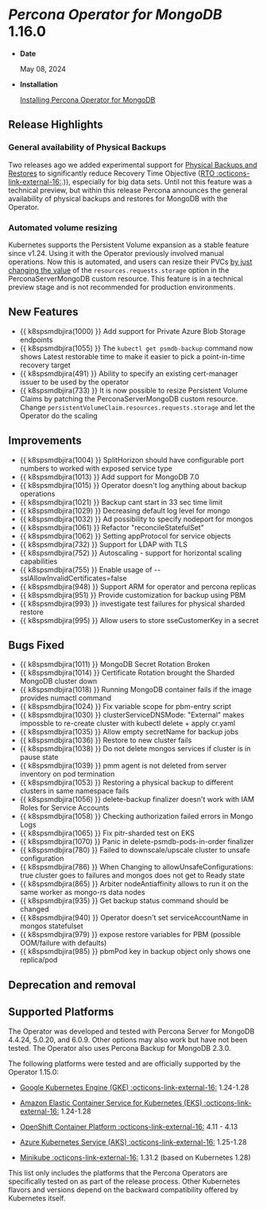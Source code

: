 # *Percona Operator for MongoDB* 1.16.0

* **Date**

    May 08, 2024

* **Installation**

    [Installing Percona Operator for MongoDB](../System-Requirements.md#installation-guidelines)

## Release Highlights

### General availability of Physical Backups

Two releases ago we added experimental support for [Physical Backups and Restores](../backups.md#physical) to significantly reduce Recovery Time Objective ([RTO :octicons-link-external-16:](https://www.percona.com/blog/backups-and-disaster-recovery/#:~:text=Recovery%20time%20objective%20(RTO)%20is,afford%20to%20lose%20after%20recovery).)), especially for big data sets. Until not this feature was a technical preview, but within this release Percona announces the general availability of physical backups and restores for MongoDB with the Operator.

### Automated volume resizing

Kubernetes supports the Persistent Volume expansion as a stable feature since v1.24. Using it with the Operator previously involved manual operations. Now this is automated, and users can resize their PVCs [by just changing the value](../scaling.md#scale-storage) of the `resources.requests.storage` option in the PerconaServerMongoDB custom resource. This feature is in a technical preview stage and is not recommended for production environments.

## New Features

* {{ k8spsmdbjira(1000) }} Add support for Private Azure Blob Storage endpoints
* {{ k8spsmdbjira(1055) }} The `kubectl get psmdb-backup` command now shows Latest restorable time to make it easier to pick a point-in-time recovery target
* {{ k8spsmdbjira(491) }} Ability to specify an existing cert-manager issuer to be used by the operator
* {{ k8spsmdbjira(733) }} It is now possible to resize Persistent Volume Claims by patching the PerconaServerMongoDB custom resource. Change  `persistentVolumeClaim.resources.requests.storage` and let the Operator do the scaling
## Improvements

* {{ k8spsmdbjira(1004) }} SplitHorizon should have configurable port numbers to worked with exposed service type
* {{ k8spsmdbjira(1013) }} Add support for MongoDB 7.0
* {{ k8spsmdbjira(1015) }} Operator doesn't log anything about backup operations
* {{ k8spsmdbjira(1021) }} Backup cant start in 33 sec time limit
* {{ k8spsmdbjira(1029) }} Decreasing default log level for mongo
* {{ k8spsmdbjira(1032) }} Ad possibility to specify nodeport for mongos
* {{ k8spsmdbjira(1061) }} Refactor "reconcileStatefulSet"
* {{ k8spsmdbjira(1062) }} Setting appProtocol for service objects
* {{ k8spsmdbjira(732) }} Support for LDAP with TLS
* {{ k8spsmdbjira(752) }} Autoscaling - support for horizontal scaling capabilities
* {{ k8spsmdbjira(755) }} Enable usage of --sslAllowInvalidCertificates=false
* {{ k8spsmdbjira(948) }} Support ARM for operator and percona replicas
* {{ k8spsmdbjira(951) }} Provide customization for backup using PBM
* {{ k8spsmdbjira(993) }} investigate test failures for physical sharded restore
* {{ k8spsmdbjira(995) }} Allow users to store sseCustomerKey in a secret

## Bugs Fixed

* {{ k8spsmdbjira(1011) }} MongoDB Secret Rotation Broken
* {{ k8spsmdbjira(1014) }} Certificate Rotation brought the Sharded MongoDB cluster down
* {{ k8spsmdbjira(1018) }} Running MongoDB container fails if the image provides numactl command
* {{ k8spsmdbjira(1024) }} Fix variable scope for pbm-entry script
* {{ k8spsmdbjira(1030) }} clusterServiceDNSMode: "External" makes impossble to re-create cluster with kubectl delete + apply cr.yaml
* {{ k8spsmdbjira(1035) }} Allow empty secretName for backup jobs
* {{ k8spsmdbjira(1036) }} Restore to new cluster fails
* {{ k8spsmdbjira(1038) }} Do not delete mongos services if cluster is in pause state
* {{ k8spsmdbjira(1039) }} pmm agent is not deleted from server inventory on pod termination
* {{ k8spsmdbjira(1053) }} Restoring a physical backup to different clusters in same namespace fails
* {{ k8spsmdbjira(1056) }} delete-backup finalizer doesn't work with IAM Roles for Service Accounts
* {{ k8spsmdbjira(1058) }} Checking authorization failed errors in Mongo Logs
* {{ k8spsmdbjira(1065) }} Fix pitr-sharded test on EKS
* {{ k8spsmdbjira(1070) }} Panic in delete-psmdb-pods-in-order finalizer
* {{ k8spsmdbjira(780) }} Failed to downscale/upscale cluster to unsafe configuration
* {{ k8spsmdbjira(786) }} When Changing to allowUnsafeConfigurations: true cluster goes to failures and mongos does not get to Ready state
* {{ k8spsmdbjira(865) }} Arbiter nodeAntiaffinity allows to run it on the same worker as mongo-rs data nodes
* {{ k8spsmdbjira(935) }} Get backup status command should be changed
* {{ k8spsmdbjira(940) }} Operator doesn't set serviceAccountName in mongos statefulset
* {{ k8spsmdbjira(979) }} expose restore variables for PBM (possible OOM/failure with defaults)
* {{ k8spsmdbjira(985) }} pbmPod key in backup object only shows one replica/pod

## Deprecation and removal



## Supported Platforms

The Operator was developed and tested with Percona Server for MongoDB 4.4.24,
5.0.20, and 6.0.9. Other options may also work but have not been tested. The
Operator also uses Percona Backup for MongoDB 2.3.0.

The following platforms were tested and are officially supported by the Operator
1.15.0:

* [Google Kubernetes Engine (GKE) :octicons-link-external-16:](https://cloud.google.com/kubernetes-engine) 1.24-1.28

* [Amazon Elastic Container Service for Kubernetes (EKS) :octicons-link-external-16:](https://aws.amazon.com) 1.24-1.28

* [OpenShift Container Platform :octicons-link-external-16:](https://www.redhat.com/en/technologies/cloud-computing/openshift) 4.11 - 4.13

* [Azure Kubernetes Service (AKS) :octicons-link-external-16:](https://azure.microsoft.com/en-us/services/kubernetes-service/) 1.25-1.28

* [Minikube :octicons-link-external-16:](https://github.com/kubernetes/minikube) 1.31.2 (based on Kubernetes 1.28)

This list only includes the platforms that the Percona Operators are specifically tested on as part of the release process. Other Kubernetes flavors and versions depend on the backward compatibility offered by Kubernetes itself.
